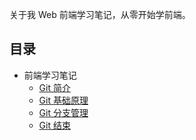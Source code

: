 关于我 Web 前端学习笔记，从零开始学前端。

## 目录
 * 前端学习笔记
   * [Git 简介](./2021-04-26-git简介/base-question-art.md) 
   * [Git 基础原理](./2021-04-27-git基础原理/base-question-library.md)
   * [Git 分支管理](./2021-04-28-git分支管理/base-question-branch.md)
   * [Git 结束](./2021-04-29-git结束-总结/base-question-label.md)